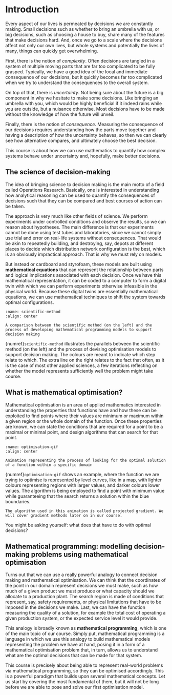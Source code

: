 # Introduction

Every aspect of our lives is permeated by decisions we are constantly making. Small decisions such as whether to bring an umbrella with us, or big decisions, such as choosing a house to buy, share many of the features that make decisions hard. And, once we go to a scale where the decisions affect not only our own lives, but whole systems and potentially the lives of many, things can quickly get overwhelming.

First, there is the notion of *complexity*. Often decisions are tangled in a system of multiple moving parts that are far too complicated to be fully grasped. Typically, we have a good idea of the local and immediate consequence of our decisions, but it quickly becomes far too complicated when we try to understand the consequences to the overall system.

On top of that, there is *uncertainty*. Not being sure about the future is a big component in why we hesitate to make some decisions. Like bringing an umbrella with you, which would be highly beneficial if it indeed rains while you are outside, but a nuisance otherwise. Most decisions have to be made without the knowledge of how the future will unveil.

Finally, there is the notion of *consequence*. Measuring the consequence of our decisions requires understanding how the parts move together and having a description of how the uncertainty behaves, so then we can clearly see how alternative compares, and ultimately choose the best decision.

This course is about how we can use mathematics to quantify how complex systems behave under uncertainty and, hopefully, make better decisions.

## The science of decision-making

The idea of bringing science to decision making is the main motto of a field called Operations Research. Basically, one is interested in understanding how analytical reasoning can be used to quantify the consequences of decisions such that they can be compared and best courses of action can be taken.

The approach is very much like other fields of science. We perform experiments under controlled conditions and observe the results, so we can reason about hypotheses. The main difference is that our experiments cannot be done using test tubes and laboratories, since we cannot simply use trial and error on real-life systems without consequences. That would be akin to repeatedly building, and destroying, say, depots at different places to decide which distribution network configuration is the best, which is an obviously impractical approach. That is why we must rely on models.

But instead or cardboard and styrofoam, these models are built using **mathematical equations** that can represent the relationship between parts and logical implications associated with each decision. Once we have this mathematical representation, it can be coded to a computer to form a digital twin with which we can perform experiments otherwise infeasible in the physical world. Because these digital twins are essentially mathematical equations, we can use mathematical techniques to shift the system towards optimal configurations.

```{figure} ../figures/scientific-method-scheme.drawio.svg
:name: scientific-method
:align: center

A comparison between the scientific method (on the left) and the process of developing mathematical programming models to support decision making
```

{numref}`scientific-method` illustrates the parallels between the scientific method (on the left) and the process of devising optimisation models to support decision making. The colours are meant to indicate which step relate to which. The extra line on the right relates to the fact that often, as it is the case of most other applied sciences, a few iterations reflecting on whether the model represents sufficiently well the problem might take course. 
 
## What is mathematical optimisation?  

Mathematical optimisation is an area of applied mathematics interested in understanding the properties that functions have and how these can be exploited to find points where their values are minimum or maximum within a given region or the whole domain of the function. Once these properties are known, we can state the conditions that are required for a point to be a maximal or minimal point, and design algorithms that can search for that point.

```{figure} ../figures/optimisation.gif
:name: optimisation-gif
:align: center

Animation representing the process of looking for the optimal solution of a function within a specific domain
```
{numref}`optimisation-gif` shows an example, where the function we are trying to optimise is represented by level curves, like in a map, with lighter colours representing regions with larger values, and darker colours lower values. The algorithm is being employed to find a point with minimum value while guaranteeing that the search returns a solution within the blue boundaries.

```{note}
The algorithm used in this animation is called projected gradient. We will cover gradient methods later on in our course. 
```

You might be asking yourself: what does that have to do with optimal decisions? 

## Mathematical programming: modelling decision-making problems using mathematical optimisation

Turns out that we can use a really powerful analogy to connect decision making and mathematical optimisation. We can think that the coordinates of the point in our domain represent decisions we must make, such as how much of a given product we must produce or what capacity should we allocate to a production plant. The search region is made of conditions that represent, say, safety requirements, or physical limitations that have to be imposed in the decisions we make. Last, we can have the function measuring the quality of a solution, for example the total cost of operating a given production system, or the expected service level it would provide.

This analogy is broadly known as **mathematical programming**, which is one of the main topic of our course. Simply put, mathematical programming is a language in which we use this analogy to build mathematical models representing the problem we have at hand, posing it in a form of a mathematical optimisation problem that, in turn, allows us to understand what are the optimal decisions that can be made for that system.

This course is precisely about being able to represent real-world problems via mathematical programming, so they can be optimised accordingly. This is a powerful paradigm that builds upon several mathematical concepts. Let us start by covering the most fundamental of them, but it will not be long before we are able to pose and solve our first optimisation model.